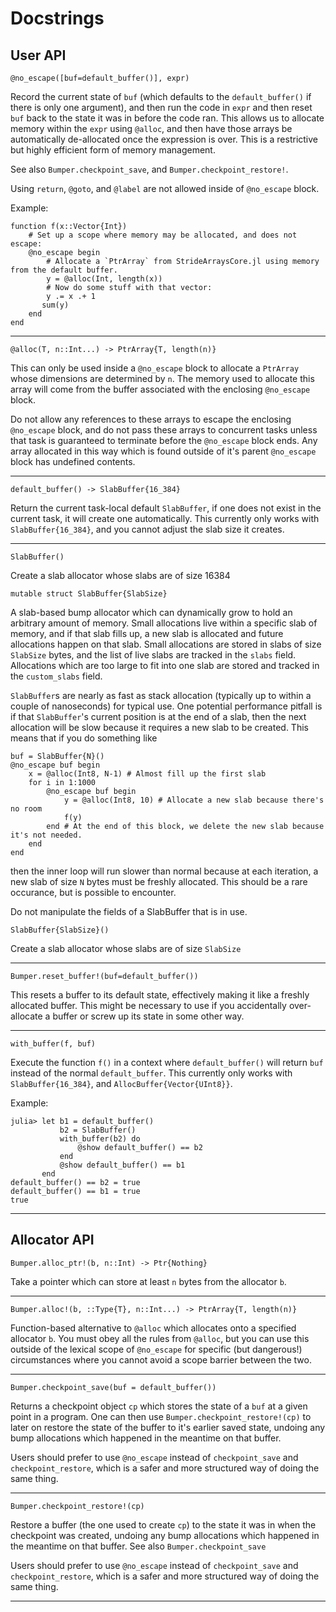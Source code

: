 # Docstrings

## User API

```
@no_escape([buf=default_buffer()], expr)
```

Record the current state of `buf` (which defaults to the `default_buffer()` if there is only one argument), and then run the code in `expr` and then reset `buf` back to the state it was in before the code ran. This allows us to allocate memory within the `expr` using `@alloc`, and then have those arrays be automatically de-allocated once the expression is over. This is a restrictive but highly efficient form of memory management.

See also `Bumper.checkpoint_save`, and `Bumper.checkpoint_restore!`.

Using `return`, `@goto`, and `@label` are not allowed inside of `@no_escape` block.

Example:

```
function f(x::Vector{Int})
    # Set up a scope where memory may be allocated, and does not escape:
    @no_escape begin
        # Allocate a `PtrArray` from StrideArraysCore.jl using memory from the default buffer.
        y = @alloc(Int, length(x))
        # Now do some stuff with that vector:
        y .= x .+ 1
       sum(y)
    end
end
```

---------------------------------------
```
@alloc(T, n::Int...) -> PtrArray{T, length(n)}
```

This can only be used inside a `@no_escape` block to allocate a `PtrArray` whose dimensions are determined by `n`. The memory used to allocate this array will come from the buffer associated with the enclosing `@no_escape` block.

Do not allow any references to these arrays to escape the enclosing `@no_escape` block, and do not pass these arrays to concurrent tasks unless that task is guaranteed to terminate before the `@no_escape` block ends. Any array allocated in this way which is found outside of it's parent `@no_escape` block has undefined contents.

---------------------------------------
```
default_buffer() -> SlabBuffer{16_384}
```

Return the current task-local default `SlabBuffer`, if one does not exist in the current task, it will create one automatically. This currently only works with `SlabBuffer{16_384}`, and you cannot adjust the slab size it creates.

---------------------------------------
```
SlabBuffer()
```

Create a slab allocator whose slabs are of size 16384

```
mutable struct SlabBuffer{SlabSize}
```

A slab-based bump allocator which can dynamically grow to hold an arbitrary amount of memory. Small allocations live within a specific slab of memory, and if that slab fills up, a new slab is allocated and future allocations happen on that slab. Small allocations are stored in slabs of size `SlabSize` bytes, and the list of live slabs are tracked in the `slabs` field. Allocations which are too large to fit into one slab are stored and tracked in the `custom_slabs` field.

`SlabBuffer`s are nearly as fast as stack allocation (typically up to within a couple of nanoseconds) for typical use. One potential performance pitfall is if that `SlabBuffer`'s current position is at the end of a slab, then the next allocation will be slow because it requires a new slab to be created. This means that if you do something like

```
buf = SlabBuffer{N}()
@no_escape buf begin
    x = @alloc(Int8, N-1) # Almost fill up the first slab
    for i in 1:1000
        @no_escape buf begin
            y = @alloc(Int8, 10) # Allocate a new slab because there's no room
            f(y)
        end # At the end of this block, we delete the new slab because it's not needed.
    end
end
```

then the inner loop will run slower than normal because at each iteration, a new slab of size `N` bytes must be freshly allocated. This should be a rare occurance, but is possible to encounter.

Do not manipulate the fields of a SlabBuffer that is in use.

```
SlabBuffer{SlabSize}()
```

Create a slab allocator whose slabs are of size `SlabSize`

---------------------------------------
```
Bumper.reset_buffer!(buf=default_buffer())
```

This resets a buffer to its default state, effectively making it like a freshly allocated buffer. This might be necessary to use if you accidentally over-allocate a buffer or screw up its state in some other way.

---------------------------------------
```
with_buffer(f, buf)
```

Execute the function `f()` in a context where `default_buffer()` will return `buf` instead of the normal `default_buffer`. This currently only works with `SlabBuffer{16_384}`, and `AllocBuffer{Vector{UInt8}}`.

Example:

```
julia> let b1 = default_buffer()
           b2 = SlabBuffer()
           with_buffer(b2) do
               @show default_buffer() == b2
           end
           @show default_buffer() == b1
       end
default_buffer() == b2 = true
default_buffer() == b1 = true
true
```

---------------------------------------
## Allocator API

```
Bumper.alloc_ptr!(b, n::Int) -> Ptr{Nothing}
```

Take a pointer which can store at least `n` bytes from the allocator `b`.

---------------------------------------
```
Bumper.alloc!(b, ::Type{T}, n::Int...) -> PtrArray{T, length(n)}
```

Function-based alternative to `@alloc` which allocates onto a specified allocator `b`. You must obey all the rules from `@alloc`, but you can use this outside of the lexical scope of `@no_escape` for specific (but dangerous!) circumstances where you cannot avoid a scope barrier between the two.

---------------------------------------
```
Bumper.checkpoint_save(buf = default_buffer())
```

Returns a checkpoint object `cp` which stores the state of a `buf` at a given point in a program. One can then use `Bumper.checkpoint_restore!(cp)` to later on restore the state of the buffer to it's earlier saved state, undoing any bump allocations which happened in the meantime on that buffer.

Users should prefer to use `@no_escape` instead of `checkpoint_save` and `checkpoint_restore`, which is a safer and more structured way of doing the same thing.

---------------------------------------
```
Bumper.checkpoint_restore!(cp)
```

Restore a buffer (the one used to create `cp`) to the state it was in when the checkpoint was created, undoing any bump allocations which happened in the meantime on that buffer. See also `Bumper.checkpoint_save`

Users should prefer to use `@no_escape` instead of `checkpoint_save` and `checkpoint_restore`, which is a safer and more structured way of doing the same thing.

---------------------------------------
